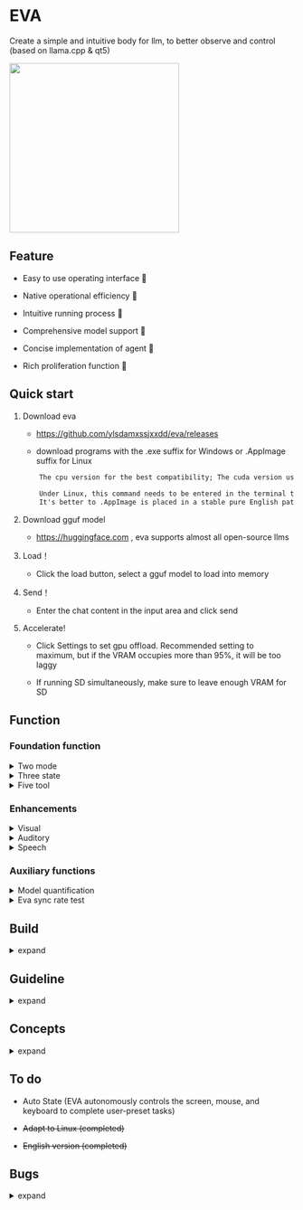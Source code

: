 # EVA

Create a simple and intuitive body for llm, to better observe and control (based on llama.cpp & qt5)


<img src="https://github.com/ylsdamxssjxxdd/eva/assets/63994076/a7c5943a-aa4f-4e46-a6c6-284be990fd59" width="300px">

## Feature

- Easy to use operating interface 🧮

- Native operational efficiency 🚀

- Intuitive running process 👀

- Comprehensive model support 🐳

- Concise implementation of agent 🤖

- Rich proliferation function 🐣

## Quick start

1. Download eva

    - https://github.com/ylsdamxssjxxdd/eva/releases

    - download programs with the .exe suffix for Windows or .AppImage suffix for Linux

    ```txt
        The cpu version for the best compatibility; The cuda version uses an NVIDIA graphics card for acceleration and requires cuda to be installed on the computer; The Vulkan version uses any graphics card for acceleration and requires the computer to have a graphics card installed
        
        Under Linux, this command needs to be entered in the terminal to grant EVA permission to run: chmod 777 ***** AppImage 
        It's better to .AppImage is placed in a stable pure English path and only needs to be run once .AppImage will automatically configure desktop shortcuts and start menu
    ```

2. Download gguf model

    - https://huggingface.com , eva supports almost all open-source llms

3. Load！

    - Click the load button, select a gguf model to load into memory

4. Send！

    - Enter the chat content in the input area and click send

5. Accelerate!

    - Click Settings to set gpu offload. Recommended setting to maximum, but if the VRAM occupies more than 95%, it will be too laggy

    - If running SD simultaneously, make sure to leave enough VRAM for SD


## Function

### Foundation function

<details>

<summary> Two mode </summary>

1. Local mode: you left clicks the load button to interact by loading the local model

2. Link mode: you right clicks the load button and inputs the API endpoint of a certain model service for interaction (Currently supports openai type compatible interfaces)

</details>

<details>

<summary> Three state </summary>

1. Chat state

    - The default state, where chat content is entered in the input area and the model responds

    - You can set prompt templatee in date button

    - You can mount tools for the model, but they may affect the model's intelligence

    - You can upload a CSV format question bank for testing

    - You can take a screenshot by pressing f1 and record speech by pressing f2. The screenshot and recording will be sent to the multimodal or whisper for corresponding processing

2. Completion state

    - Typing any text in the output area and the model completing it

3. Service state

    - eva becomes an open API port service and can also chat on web pages

</details>

<details>

<summary> Five tool </summary>

In local mode and chat state, you can click on the date button to mount the tool

```txt
    The principle is to add an additional instruction in the system instruction to guide the model to call the corresponding tool
    After each model prediction is completed, eva will automatically detects whether it contains the XML field of the calling tool. If it does, the corresponding tool is called. After the tool is executed, the result is sent to the model for further prediction
```

1. calculator

    - Model output the calculation formula to the calculator tool, and the tool will return the calculation result

    - Example: Calculate 888 * 999

    - Difficulty of calling: ⭐

2. controller

    - Model output the control number to the controller tool, and the tool will return the execution result

    - Example: playing music

    - Difficulty of calling: ⭐

3. engineer

    - An automated tool execution chain similar to Cline

    - Example: help me build an initial project for cmake qt

    - Difficulty of calling: ⭐⭐⭐⭐⭐

4. knowledge

    - Model output query text to the knowledge tool, which will return the three most relevant embedded knowledge items

    - Requirement: you need to upload documents and build a knowledge base in the proliferation window first

    - Example: What are the functions of the EVA?

    - Difficulty of calling: ⭐⭐

    <img src="https://github.com/ylsdamxssjxxdd/eva/assets/63994076/a0b8c4e7-e8dd-4e08-bcb2-2f890d77d632" width="500px">

5. stablediffusion

    - Model output drawing prompt words to the stablediffusion tool, which will return the drawn 

    - Requirement: you need to first configure the model path of the text2image in the proliferation window

    - Example: drawing a girl

    - Difficulty of calling: ⭐⭐

    <img src="https://github.com/ylsdamxssjxxdd/eva/assets/63994076/627e5cd2-2361-4112-9df4-41b908fb91c7" width="500px">

</details>

### Enhancements

<details>

<summary> Visual </summary>

- Introduction: In Local Mode + Conversation State, you can mount visual models. Visual models typically have "mmproj" in their name and are usually compatible with specific models. Once successfully mounted, users can select an image for pre-decoding, which will serve as the context for the model.

- Activation: Right-click on the "load mmproj" input box in the settings and select the mmproj model. You can pre-decode an image by dragging it into the input box, right-clicking the input box to click, or pressing F1 to take a screenshot. Then, click the send button to pre-decode the image, and after decoding, you can proceed with the Q&A.

</details>

<details>

<summary> Auditory </summary>

- Introduction: With the help of the whisper.cpp project, the user's speech can be converted to text.You can also directly input audio and convert it into subtitle files

- Activation: Right-click the status area to open the expansion window, select the speech2text tab, and choose the path where the whisper model is located. Return to the main interface, press the F2 shortcut to start recording, press F2 again to end the recording, and it will automatically convert to text and fill into the input area.

</details>

<details>

<summary> Speech </summary>

- Introduction: Using the speech function of the Windows system or outetts model, the llm's output text can be converted to speech and automatically played.

- Activation: Right-click the status area to open the expansion window, select the text2speech tab, and enable a sound source.

</details>

### Auxiliary functions

<details>

<summary> Model quantification </summary>

- You can right-click on the status area to pop up a proliferation window, and quantify the unquantized gguf models of fp32, fp16, and bf16 in the model quantization tab

</details>

<details>

<summary> Eva sync rate test </summary>

- In chat state, the model can be tested for sync rate. Right click on the input area and select \<Eva sync rate test>

- The main test model's instruction following ability, the higher the sync rate, the stronger the model 😊

</details>

## Build

<details>

<summary> expand </summary>

1. Configure the environment

    - installing the compiler for Windows can be done using MSVC or MingW, while Linux requires g++ or Clang

    - install Qt5.15 https://download.qt.io/

    - install cmake https://cmake.org/

    - nvidia gpu accelerate, install cuda-tooklit https://developer.nvidia.com/cuda-toolkit-archive

    - more gpu accelerate, install VulkanSDK https://vulkan.lunarg.com/sdk/home

2. Clone source code

    ```bash
    git clone https://github.com/ylsdamxssjxxdd/eva.git
    ```

3. Build

    ```bash
    cd eva
    cmake -B build -DBODY_PACK=OFF -DGGML_VULKAN=OFF -DGGML_CUDA=OFF
    cmake --build build --config Release
    ```

    - BODY_PACK: Flag indicating whether packaging is required. If enabled, all components will be place in the bin directory in Windows; and all components will be packaged as an AppImage file in Linux. Note that tools such as linuxdeploy need to be configured by oneself

    - GGML_CUDA: Flag indicating whether cuda acceleration needs to be enabled

    - GGML_VULKAN: Flag indicating whether vulkan acceleration needs to be enabled

</details>

## Guideline

<details>

<summary> expand </summary>

- Load process

    - [ui] -> you clicks on load -> Select path -> Send setting parameters -> [bot] -> Processing parameters -> Send overload signal -> [ui] -> Pre load -> Loading interface status -> Send loading signal -> [bot] -> Start loading -> Send loading animation signal -> After loading reset -> Pre decoding system instruction -> Send loading completion signal -> [ui] -> Accelerate loading animation -> Loading animation end -> Rolling animation start -> Animation end -> Force unlocking -> Trigger sending -> Send pre decoding (only decoding but not sampling output) instruction -> Normal interface status -> END

- Send process

    -[ui] -> you clicks send -> Mode/tag/content analysis -> Conversation mode -> Inference interface state -> Send input parameters -> Send inference signal -> [bot] -> Preprocess you input -> Streaming loop output -> Loop termination -> Send inference end signal -> [ui] -> Normal interface state -> END

- Date process

    - [ui] -> you click on agreement -> Display last configuration -> Click confirm -> Record you configuration -> Send agreement parameters -> [bot] -> Record you configuration -> Send agreement reset signal -> [ui] -> Trigger interface reset -> Send reset signal -> [bot] -> Initialize required components for model operation -> Send reset completion signal -> [ui] -> Pre decode if system instructions change -> END

- Set process

    - [ui] -> you clicks on settings -> Display last configuration -> Click confirm -> Record you configuration -> Send setting parameters -> [bot] -> Record you configuration -> Analyze configuration changes -> END/Send overload signal/Send setting reset signal -> [ui] -> Pre load/trigger interface reset -> END

- Predecoding image process

    - [ui] -> you uploads image/presses F1 screenshot -> Trigger send -> Inference interface state -> Send pre decoded image command -> [bot] -> Pre decoded image -> Occupy 1024 tokens -> Send decoding completion signal -> [ui] -> Normal interface state -> END

- Recording to text process

    - [ui] -> you presses f2 for the first time -> Need to specify the Whisper model path -> Send expend interface display signal -> [expend] -> Pop up sound reproduction interface -> Select path -> Send Whisper model path -> [ui] -> you presses f2 again -> Recording interface status -> Start recording -> you presses f2 again -> End recording -> Save WAV file to local -> Resample WAV file to 16khz -> Send WAV file path -> [expend] -> Call Whisperexe for decoding -> After decoding is completed, save txt result to local -> Send text result -> [ui] -> Normal interface status -> Display to input area -> END

- Tool call process

    - [ui] -> you click to send -> Mode/tag/content analysis -> Dialogue mode situation -> Inference interface status -> Send input parameters -> Send inference signal -> [bot] -> Preprocess you input -> Streaming loop output -> Loop termination -> Send inference end signal -> [ui] -> Extract XML field from the current output of the model -> Send XML field -> Send tool inference signal -> [tool] -> Execute corresponding function based on XML field -> Return result after execution -> [ui] -> Use the returned result as the sending content and add observation prefix -> Trigger sending -> ·· -> No reasonable XML field -> Normal interface state -> END

- Building a knowledge base process

    - 【expend】 -> yous enter the knowledge base tab -> yous click to select models -> Select embedded models -> Start server. exe -> Start complete -> Automatically write the v1/embeddings endpoint of the server into the address bar -> yous click to upload and select a txt text -> Text segmentation -> yous can modify the content of the text segment to be embedded as needed -> yous click to embed the text segment -> Send each text segment to the endpoint address and receive the calculated word vector -> Display embedded text segments in the table -> Send embedded text segment data -> 【tool】 -> END

- Knowledge base Q&A process

    - [ui] -> Tool invocation process -> XML field contains knowledge keyword -> Send XML field -> Send tool inference signal -> [tool] -> Execute knowledge function -> Send query field to embedded endpoint -> [server] -> Return calculated word vector -> [tool] -> Calculate cosine similarity between query segment word vector and each embedded text segment word vector -> Return the three most similar text segments -> [ui] -> Use the returned result as the sending content and add observation prefix -> Trigger sending -> ··· -> No reasonable XML field -> Normal interface state -> END

- Link process

    - [ui] -> you right-click load -> Configure IP and endpoints -> Click confirm -> Lock interface -> Record configuration -> Connection test -> Test passed -> Unlock interface -> END

    - The other processes in the linked state are similar to the above, replacing [bot] with [net]

- Debug process

    - [ui] -> The you can pull up the status area to pop up a debug button -> the you can open the debug button -> click send -> enter the debugging state ->send process, only decode and sample once -> click Next -> send process, only decode and sample once -> ··· -> exit the debugging state when a stop flag is detected/the maximum output length is reached/manual stop is reached -> END

</details>

## Concepts

<details>

<summary> expand </summary>

- model: Composed of a formula and a set of parameters

- token: The number of words, for example, hello token=123, my token=14, his token=3249, different model numbers are different

- vocab: The tokens for all words set during the training of this model are different for different model word lists

- kv cache: The keys and values of the previously calculated model's attention mechanism are equivalent to the model's memory

- decoding: The model calculates a vector table based on the context cache and the incoming new token, and obtains a new context cache

- sampling: Calculate the probability table based on the vector table and select the next word

- predict: (Decoding + Sampling) Loop

- predecode: Decode only without sampling, used to cache context such as system instructions

---

- n_ctx_train: The maximum number of tokens that can be decoded during model training

- n_ctx: The maximum number of tokens that the model can accept during decoding set by the you cannot exceed n_ctx_train, which is equivalent to memory capacity

- temperature: During sampling, the vector table will be converted into a probability table based on the temperature value, and the higher the temperature, the greater the randomness

- vecb: The probability distribution of all tokens in the word list during this decoding

- prob: The final selection probability of all tokens in the vocabulary in this sampling

</details>

## To do

- Auto State (EVA autonomously controls the screen, mouse, and keyboard to complete user-preset tasks)

- ~~Adapt to Linux (completed)~~

- ~~English version (completed)~~

## Bugs

<details>

<summary> expand </summary>

- There is a memory leak in the model inference, located in the sampling part of xbot.cpp, which is also related to qt's qplaintextedit and needs to be fixed

- In link mode, it is not possible to send continuously without intervals. It is alleviated by triggering after a timed 100ms. The QNetworkAccess Manager located in xnet.cpp cannot be released in a timely manner and needs to be fixed
-Multimodal model output abnormality, needs to be aligned with llava.cpp, to be fixed

---

- Truncate once after reaching the maximum context length and then reach it again. Decoding will fail and can be alleviated by temporarily placing empty memory. The llama_decode located in xbot.cpp returns 1 (unable to find the kv slot), which has not been fixed (in fact, after truncation, the number of tokens sent and the reserved part still exceed the maximum context length, and needs to be truncated again)

- Some UTF-8 characters have parsing issues and have been fixed (incomplete UTF-8 characters in model output need to be manually concatenated into one)

- Memory leakage during model switching, fixed (not using MMP when using CUDA)

- The version compiled by Mingw cannot recognize the Chinese path during loading, and is located in the fp=std:: fopen (fname, mode); of llama.cpp;, Fixed (using QTextCodec:: codecForName ("GB2312") to transcode characters)

- CSV files cannot be parsed correctly when there are special symbols, located in the readCsvFile function of utils.cpp, fixed (using an improved parsing method that relies on a simple state machine to track whether text segments are inside quotation marks and correctly handle line breaks within fields)

</details>